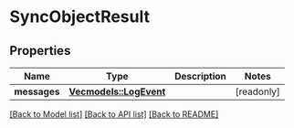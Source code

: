 # SyncObjectResult

## Properties

Name | Type | Description | Notes
------------ | ------------- | ------------- | -------------
**messages** | [**Vec<models::LogEvent>**](LogEvent.md) |  | [readonly]

[[Back to Model list]](../README.md#documentation-for-models) [[Back to API list]](../README.md#documentation-for-api-endpoints) [[Back to README]](../README.md)


